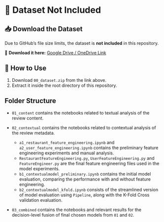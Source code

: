 ﻿# 🚀 Dataset Not Included

## 📥 Download the Dataset
Due to GitHub’s file size limits, the dataset is **not included** in this repository.

🔗 **Download it here:** [Google Drive / OneDrive Link](https://drive.google.com/file/d/1tAOXF57zB00HMooda06D2UNXjNqTxO12/view?usp=sharing)

## 📂 How to Use
1. Download `00_dataset.zip` from the link above.
2. Extract it inside the root directory of this repository.

## Folder Structure
- `01_content` contains the notebooks related to textual analysis of the review content.

- `02_contextual` contains the notebooks related to contextual analysis of the review metadata.
    - `a1_restaurant_feature_engineering.ipynb` and `a2_user_feature_engineering.ipynb` contains the preliminary feature engineering experiments and manual analysis.
    - `RestaurantFeatureEngineering.py`, `UserFeatureEngineering.py` and `FeatureEngineer.py` are the final feature engineering files used in the model experiments.
    - `b1_contextualmodel_preliminary.ipynb` contains the initial model evaluation, comparing the performance with and without feature engineering.
    - `b2_contextualmodel_kfold.ipynb` consists of the streamlined version of model evaluation using `Pipeline`, along with the K-Fold Cross validation evaluation.


- `03_combined` contains the notebooks and relevant results for the decision-level fusion of final chosen models from `01` and `02`.